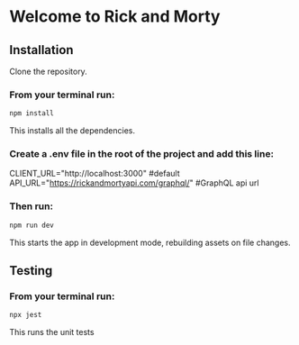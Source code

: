 # Welcome to Rick and Morty

## Installation

Clone the repository.

### From your terminal run:

```sh
npm install
```

This installs all the dependencies.

### Create a .env file in the root of the project and add this line:

CLIENT_URL="http://localhost:3000" #default
API_URL="https://rickandmortyapi.com/graphql/" #GraphQL api url

### Then run:

```sh
npm run dev
```

This starts the app in development mode, rebuilding assets on file changes.

## Testing

### From your terminal run:

```sh
npx jest
```

This runs the unit tests
